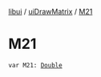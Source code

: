 [libui](../index.md) / [uiDrawMatrix](index.md) / [M21](./-m21.md)

# M21

`var M21: `[`Double`](https://kotlinlang.org/api/latest/jvm/stdlib/kotlin/-double/index.html)